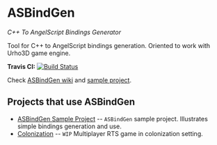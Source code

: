 # ASBindGen
*C++ To AngelScript Bindings Generator*

Tool for C++ to AngelScript bindings generation. Oriented to work with Urho3D game engine.

**Travis CI:** [![Build Status](https://travis-ci.org/KonstantinTomashevich/as-bind-gen.svg?branch=master)](https://travis-ci.org/KonstantinTomashevich/as-bind-gen)

Check [ASBindGen wiki](https://github.com/KonstantinTomashevich/as-bind-gen/wiki) and [sample project](https://github.com/KonstantinTomashevich/as-bin-gen-sample-project).

## Projects that use ASBindGen
* [ASBindGen Sample Project](https://github.com/KonstantinTomashevich/as-bin-gen-sample-project) -- `ASBindGen` sample project. Illustrates simple bindings generation and use. 
* [Colonization](https://github.com/KonstantinTomashevich/colonization) -- `WIP` Multiplayer RTS game in colonization setting. 
